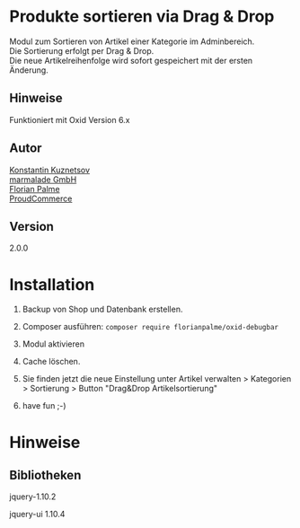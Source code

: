 Produkte sortieren via Drag & Drop
==================================

Modul zum Sortieren von Artikel einer Kategorie im Adminbereich.  
Die Sortierung erfolgt per Drag & Drop.  
Die neue Artikelreihenfolge wird sofort gespeichert mit der ersten Änderung.

Hinweise
--------
Funktioniert mit Oxid Version 6.x

Autor
------
[Konstantin Kuznetsov](mailto:support@marmalade.de)  
[marmalade GmbH](http://www.marmalade.de/)  
[Florian Palme](mailto:welcome@proudcommerce.com)  
[ProudCommerce](https://www.proudcommerce.com/)

Version
-------
2.0.0

Installation
============

1. Backup von Shop und Datenbank erstellen.

2. Composer ausführen:
```composer require florianpalme/oxid-debugbar```

3. Modul aktivieren

4. Cache löschen.

5. Sie finden jetzt die neue Einstellung unter Artikel verwalten > Kategorien > Sortierung > Button "Drag&Drop Artikelsortierung"

6. have fun ;-)

Hinweise
========

Bibliotheken
------------

jquery-1.10.2

jquery-ui 1.10.4